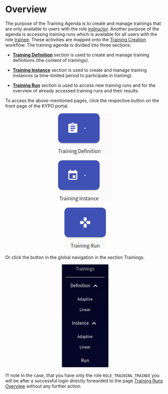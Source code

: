 # Overview
The purpose of the Training Agenda is to create and manage trainings that are only available to users with the role [instructor](../../../user-guide-advanced/users-and-groups/roles/#instructor). Another purpose of the agenda is accessing training runs which is available for all users with the role [trainee](../../../user-guide-advanced/users-and-groups/roles/#trainee). These activities are mapped onto the [Training Creation](../../../basic-concepts/typical-workflow-for-training/#training-creation) workflow. The training agenda is divided into three sections:

* **[Training Definition](training-definition.md)** section is used to create and manage training definitions (the content of trainings).
 
* **[Training Instance](training-instance.md)** section is used to create and manage training instances (a time-limited period to participate in training). 

* **[Training Run](training-run.md)** section is used to access new training runs and for the overview of already accessed training runs and their results.

To access the above-mentioned pages, click the respective button on the front page of the KYPO portal. 

<p align="center">
  <img src="../../../img/user-guide-basic/training-agenda/overview/home-page-training-definition-button.png">
</p>

<p align="center">
  <img src="../../../img/user-guide-basic/training-agenda/overview/home-page-training-instance-button.png">
</p>

<p align="center">
  <img src="../../../img/user-guide-basic/training-agenda/overview/home-page-training-run-button.png">
</p>

Or click the button in the global navigation in the section Trainings.

<p align="center">
  <img src="../../../img/user-guide-basic/training-agenda/overview/training-agenda-left-panel.png">
</p>

!!! note
    In the case, that you have only the role `ROLE_TRAINING_TRAINEE` you will be after a successful login directly forwarded to the page [Training Runs Overview](../training-run/#training-runs-overview) without any further action.
